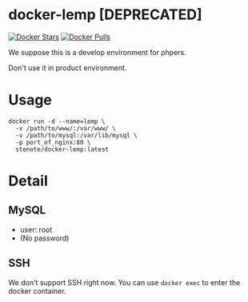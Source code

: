 docker-lemp [DEPRECATED]
===========

[![Docker Stars](https://img.shields.io/docker/stars/stenote/docker-lemp.svg)](https://hub.docker.com/r/stenote/docker-lemp/)
[![Docker Pulls](https://img.shields.io/docker/pulls/stenote/docker-lemp.svg)](https://hub.docker.com/r/stenote/docker-lemp/)


We suppose this is a develop environment for phpers.

Don't use it in product environment.

# Usage

    docker run -d --name=lemp \
      -v /path/to/www/:/var/www/ \
      -v /path/to/mysql:/var/lib/mysql \
      -p port_of_nginx:80 \
      stenote/docker-lemp:latest

# Detail

## MySQL
* user: root
* (No password)

## SSH
We don't support SSH right now. You can use `docker exec` to enter the docker container.
